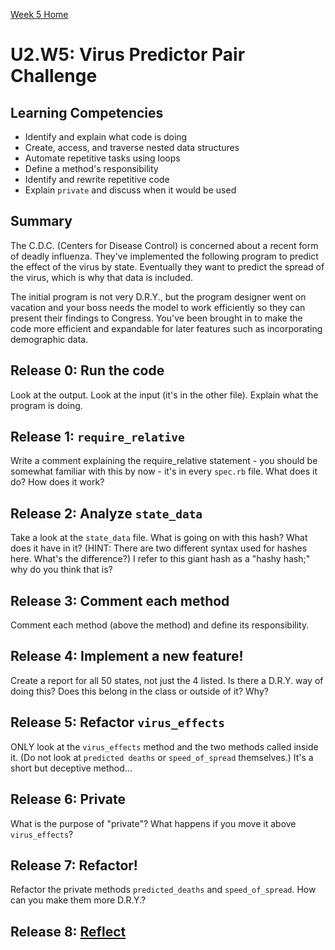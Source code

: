 [Week 5 Home](../)

# U2.W5: Virus Predictor Pair Challenge


## Learning Competencies
- Identify and explain what code is doing
- Create, access, and traverse nested data structures
- Automate repetitive tasks using loops
- Define a method's responsibility
- Identify and rewrite repetitive code
- Explain `private` and discuss when it would be used

## Summary

The C.D.C. (Centers for Disease Control) is concerned about a recent form of deadly influenza. They've implemented the following program to predict the effect of the virus by state. Eventually they want to predict the spread of the virus, which is why that data is included.

The initial program is not very D.R.Y., but the program designer went on vacation and your boss needs the model to work efficiently so they can present their findings to Congress. You've been brought in to make the code more efficient and expandable for later features such as incorporating demographic data.

## Release 0: Run the code
Look at the output. Look at the input (it's in the other file). Explain what the program is doing.

## Release 1: `require_relative`
Write a comment explaining the require_relative statement - you should be somewhat familiar with this by now - it's in every `spec.rb` file. What does it do? How does it work?

## Release 2: Analyze `state_data`
Take a look at the `state_data` file. What is going on with this hash? What does it have in it? (HINT: There are two different syntax used for hashes here. What's the difference?) I refer to this giant hash as a "hashy hash;" why do you think that is?

## Release 3: Comment each method
Comment each method (above the method) and define its responsibility.

## Release 4: Implement a new feature!
Create a report for all 50 states, not just the 4 listed. Is there a D.R.Y. way of doing this? Does this belong in the class or outside of it? Why?

## Release 5: Refactor `virus_effects`
ONLY look at the `virus_effects` method and the two methods called inside it. (Do not look at `predicted deaths` or `speed_of_spread` themselves.) It's a short but deceptive method...

## Release 6: Private
What is the purpose of "private"? What happens if you move it above `virus_effects`?

## Release 7: Refactor!
Refactor the private methods `predicted_deaths` and `speed_of_spread`. How can you make them more D.R.Y.?

## Release 8: [Reflect](https://github.com/Devbootcamp/phase-0-handbook/blob/master/coding-references/reflection-guidelines.md)


